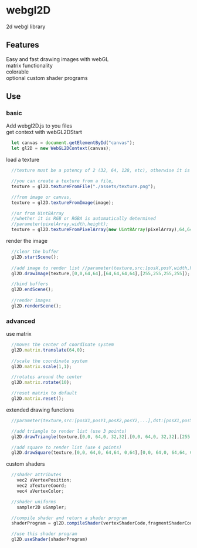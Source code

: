 # webgl2D
2d webgl library
<br>
## Features
Easy and fast drawing images with webGL<br>
matrix functionality<br>
colorable<br>
optional custom shader programs<br>
## Use
### basic
Add webgl2D.js to you files<br>
get context with webGL2DStart<br>
````js
  let canvas = document.getElementById("canvas");
  let gl2D = new WebGL2DContext(canvas);
````
load a texture<br>
````js
  //texture must be a potency of 2 (32, 64, 128, etc), otherwise it is enlarged when created

  //you can create a texture from a file,
  texture = gl2D.textureFromFile("./assets/texture.png");

  //from image or canvas,
  texture = gl2D.textureFromImage(image);

  //or from Uint8Array 
  //whether it is RGB or RGBA is automatically determined
  //parameter(pixelArray,width,height);
  texture = gl2D.textureFromPixelArray(new Uint8Array(pixelArray),64,64);
````
render the image<br>
````js
  //clear the buffer
  gl2D.startScene();
  
  //add image to render list //parameter(texture,src:[posX,posY,width,height],dst:[posX,posY,width,height],color:[r,g,b,a])
  gl2D.drawImage(texture,[0,0,64,64],[64,64,64,64],[255,255,255,255]);

  //bind buffers
  gl2D.endScene();
  
  //render images
  gl2D.renderScene();
````
### advanced
use matrix<br>
````js
  //moves the center of coordinate system
  gl2D.matrix.translate(64,0);
  
  //scale the coordinate system
  gl2D.matrix.scale(1,1);

  //rotates around the center
  gl2D.matrix.rotate(10);

  //reset matrix to default
  gl2D.matrix.reset();
````
extended drawing functions<br>
````js
  //parameter(texture,src:[posX1,posY1,posX2,posY2,...],dst:[posX1,posY1,posX2,posY2,...],color:[r,g,b,a, r,g,b,a,...])

  //add triangle to render list (use 3 points)
  gl2D.drawTriangle(texture,[0,0, 64,0, 32,32],[0,0, 64,0, 32,32],[255,0,0,255, 0,255,0,255, 0,0,255,255]);

  //add square to render list (use 4 points)
  gl2D.drawSquare(texture,[0,0, 64,0, 64,64, 0,64],[0,0, 64,0, 64,64, 0,64],[255,255,255,255, 255,255,255,255, 255,255,255,255, 255,255,255,255]);
````
custom shaders<br>
````js
  //shader attributes
    vec2 aVertexPosition;
    vec2 aTextureCoord;
    vec4 aVertexColor;

  //shader uniforms
    sampler2D uSampler;

  //compile shader and return a shader program
  shaderProgram = gl2D.compileShader(vertexShaderCode,fragmentShaderCode)

  //use this shader program 
  gl2D.useShader(shaderProgram)
````
